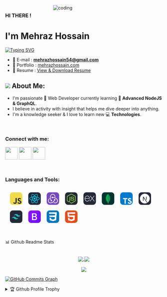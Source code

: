 <img align="right" alt="coding" width="350" src="https://i.ibb.co/Mkjg2y8/122.gif">

### HI THERE !

<h1>I'm Mehraz Hossain</h1>

[![Typing SVG](https://readme-typing-svg.herokuapp.com?color=1A1A1A&lines=MERN+Stack+Developer;Frontend+Developer;Backend+Developer;React+Developer;Software+Developer;JavaScript+Developer;UI%2FUX+Designer)](https://git.io/typing-svg)


<!-- - 💬 Ask me about **React, Node and JavaScript.** -->

- 📧 E-mail : **mehrazhossain54@gmail.com**
- 📝 Portfolio : [mehrazhossain.com](https://mehrazhossain.netlify.app/)
- 📄 Resume : [View & Download Resume](https://drive.google.com/file/d/14ESrW0RZRaO3gjE0sSGYufNBUdBkRmIz/view?usp=sharing)

## <img src="https://media.giphy.com/media/WUlplcMpOCEmTGBtBW/giphy.gif" width="40"> **About Me:**

- I'm passionate 🔭️ Web Developer currently learning 🌱 **Advanced NodeJS & GraphQL**.
- I believe in activity with insight that helps me dive deeper into anything.
- I'm a knowledge seeker & I love to learn new 💻 **Technologies**.
</br>

### Connect with me:

<p align="left">
<a href="https://www.linkedin.com/in/mehraz-hossain/" target="blank"><img align="center" src="https://raw.githubusercontent.com/gauravghongde/social-icons/9d939e1c5b7ea4a24ac39c3e4631970c0aa1b920/SVG/Color/LinkedIN.svg" alt="" height="40" width="40" /></a>
<a href="https://www.facebook.com/mehraz.h.apu" target="blank"><img align="center" src="https://raw.githubusercontent.com/gauravghongde/social-icons/9d939e1c5b7ea4a24ac39c3e4631970c0aa1b920/SVG/Color/Facebook.svg" alt="" height="40" width="40" /></a>
<a href="https://mehrazhossain.netlify.com/" target="blank"><img align="center" src="https://www.freepnglogos.com/uploads/logo-website-png/logo-website-website-icon-with-png-and-vector-format-for-unlimited-22.png" alt="" height="40" width="40" /></a>

</p>

</br>

### Languages and Tools:

<p align="left">
 <img title="JavaScript" src="https://raw.githubusercontent.com/tandpfun/skill-icons/993782dbef600360a61a4393555f3afc0e3c61b1/icons/JavaScript.svg" alt="" height="40" width="40" style='margin-top:15px; margin-left:15px '/>
<img title="React" src="https://raw.githubusercontent.com/tandpfun/skill-icons/993782dbef600360a61a4393555f3afc0e3c61b1/icons/React-Dark.svg" alt="react icon" height="40" width="40" style='margin-top:15px; margin-left:15px '/>
<img title="Redux" src="https://raw.githubusercontent.com/tandpfun/skill-icons/993782dbef600360a61a4393555f3afc0e3c61b1/icons/Redux.svg" alt="" height="40" width="40" style='margin-top:15px; margin-left:15px '/>
<img title="NodeJS" src="https://raw.githubusercontent.com/tandpfun/skill-icons/993782dbef600360a61a4393555f3afc0e3c61b1/icons/NodeJS-Dark.svg" alt="" height="40" width="40" style='margin-top:15px; margin-left:15px '/>
<img title="ExpressJS" src="https://raw.githubusercontent.com/tandpfun/skill-icons/993782dbef600360a61a4393555f3afc0e3c61b1/icons/ExpressJS-Dark.svg" alt="" height="40" width="40" style='margin-top:15px; margin-left:15px '/>
<img title="MongoDB" src="https://raw.githubusercontent.com/tandpfun/skill-icons/993782dbef600360a61a4393555f3afc0e3c61b1/icons/MongoDB.svg" alt="" height="40" width="40" style='margin-top:15px; margin-left:15px '/>
<img title="TypeScript" src="https://raw.githubusercontent.com/tandpfun/skill-icons/993782dbef600360a61a4393555f3afc0e3c61b1/icons/TypeScript.svg" alt="" height="40" width="40" style='margin-top:15px; margin-left:15px '/>
<img title="NextJS" src="https://raw.githubusercontent.com/tandpfun/skill-icons/993782dbef600360a61a4393555f3afc0e3c61b1/icons/NextJS-Dark.svg" alt="" height="40" width="40" style='margin-top:15px; margin-left:15px '/>
<img title="TailwindCSS" src="https://raw.githubusercontent.com/tandpfun/skill-icons/993782dbef600360a61a4393555f3afc0e3c61b1/icons/TailwindCSS-Dark.svg" alt="" height="40" width="40" style='margin-top:15px; margin-left:15px '/>
<img title="Bootstrap" src="https://raw.githubusercontent.com/tandpfun/skill-icons/993782dbef600360a61a4393555f3afc0e3c61b1/icons/Bootstrap.svg" alt="" height="40" width="40" style='margin-top:15px; margin-left:15px '/>
<img title="CSS" src="https://raw.githubusercontent.com/tandpfun/skill-icons/993782dbef600360a61a4393555f3afc0e3c61b1/icons/CSS.svg" alt="" height="40" width="40" style='margin-top:15px; margin-left:15px '/>
<img title="HTML" src="https://raw.githubusercontent.com/tandpfun/skill-icons/993782dbef600360a61a4393555f3afc0e3c61b1/icons/HTML.svg" alt="" height="40" width="40"  style='margin-top:15px; margin-left:15px '/>
</p>
<br />
<br />


<summary>📊 Github Readme Stats</summary>
 </br>
 <p align="center">
  <a href="https://github.com/mehrazhossain">
   <img width="430" align="center" src="https://github-readme-stats.vercel.app/api?username=mehrazhossain&show_icons=true&theme=dark&count_private=true">
  </a>
  <a href="https://github.com/mehrazhossain/github-readme-stats">
    <img align="center" src="https://github-readme-stats.anuraghazra1.vercel.app/api/top-langs/?username=mehrazhossain&layout=compact&theme=dark&langs_count=6" />
  </a>
 </p>
<p align="center">
   <img align="center" src="https://github-readme-streak-stats.herokuapp.com/?user=mehrazhossain&theme=dark&hide_border=true"/>
</p>

<a href="http://www.github.com/mehrazhossain"><img src="https://activity-graph.herokuapp.com/graph?username=UbuntuEvangelist&bg_color=1c1917&color=ffffff&line=0891b2&point=ffffff&area_color=1c1917&area=true&hide_border=true&custom_title=GitHub%20Commits%20Graph" alt="GitHub Commits Graph" /></a>

<details>
 <summary>🏆 Github Profile Trophy</summary>
 </br>
 <p align="center">
  <a href="https://github.com/mehrazhossain">
   <img src="https://github-profile-trophy.vercel.app/?username=mehrazhossain&column=8&theme=darkhub"/>
  </a>
 </p>
</details>

